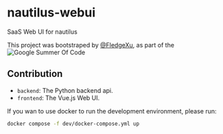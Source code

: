 # nautilus-webui
SaaS Web UI for nautilus

This project was bootstraped by [@FledgeXu](https://github.com/FledgeXu), as part of the ![Google Summer Of Code](https://summerofcode.withgoogle.com/assets/media/logo.svg)

## Contribution
- `backend`: The Python backend api.
- `frontend`: The Vue.js Web UI.

If you wan to use docker to run the development environment, please run:
```bash
docker compose -f dev/docker-compose.yml up
```

